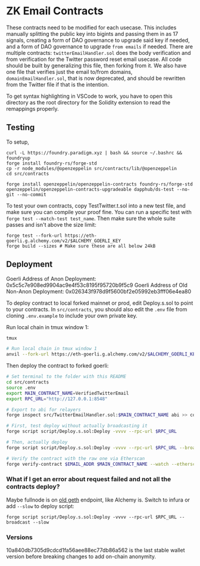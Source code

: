 # ZK Email Contracts

These contracts need to be modified for each usecase. This includes manually splitting the public key into bigints and passing them in as 17 signals, creating a form of DAO governance to upgrade said key if needed, and a form of DAO governance to upgrade `from emails` if needed. There are multiple contracts: `twitterEmailHandler.sol` does the body verification and from verification for the Twitter password reset email usecase. All code should be built by generalizing this file, then forking from it. We also have one file that verifies just the email to/from domains, `domainEmailHandler.sol`, that is now deprecated, and should be rewritten from the Twitter file if that is the intention.

To get syntax highlighting in VSCode to work, you have to open this directory as the root directory for the Solidity extension to read the remappings properly.

## Testing

To setup,

```
curl -L https://foundry.paradigm.xyz | bash && source ~/.bashrc && foundryup
forge install foundry-rs/forge-std
cp -r node_modules/@openzeppelin src/contracts/lib/@openzeppelin
cd src/contracts

forge install openzeppelin/openzeppelin-contracts foundry-rs/forge-std openzeppelin/openzeppelin-contracts-upgradeable dapphub/ds-test --no-git --no-commit
```

To test your own contracts, copy TestTwitter.t.sol into a new test file, and make sure you can compile your proof fine. You can run a specific test with `forge test --match-test test_name`. Then make sure the whole suite passes and isn't above the size limit:

```
forge test --fork-url https://eth-goerli.g.alchemy.com/v2/$ALCHEMY_GOERLI_KEY
forge build --sizes # Make sure these are all below 24kB
```

## Deployment

Goerli Address of Anon Deployment: 0x5c5c7e908ed9904ac9e4f53c8195f95720b9f5c9
Goerli Address of Old Non-Anon Deployment: 0x026343f978d9f5600bf2e05992eb3fff06e4ea80

To deploy contract to local forked mainnet or prod, edit Deploy.s.sol to point to your contracts. In `src/contracts`, you should also edit the `.env` file from cloning `.env.example` to include your own private key.

Run local chain in tmux window 1:
```bash
tmux

# Run local chain in tmux window 1
anvil --fork-url https://eth-goerli.g.alchemy.com/v2/$ALCHEMY_GOERLI_KEY --port 8548
```

Then deploy the contract to forked goerli:
```bash
# Set terminal to the folder with this README
cd src/contracts
source .env
export MAIN_CONTRACT_NAME=VerifiedTwitterEmail
export RPC_URL="http://127.0.0.1:8548"

# Export to abi for relayers
forge inspect src/TwitterEmailHandler.sol:$MAIN_CONTRACT_NAME abi >> contract.abi

# First, test deploy without actually broadcasting it
forge script script/Deploy.s.sol:Deploy -vvvv --rpc-url $RPC_URL

# Then, actually deploy
forge script script/Deploy.s.sol:Deploy -vvvv --rpc-url $RPC_URL --broadcast --slow

# Verify the contract with the raw one via Etherscan
forge verify-contract $EMAIL_ADDR $MAIN_CONTRACT_NAME --watch --etherscan-api-key $GOERLI_ETHERSCAN_API_KEY
```

### What if I get an error about request failed and not all the contracts deploy?

Maybe fullnode is on [old geth](https://github.com/ethereum/go-ethereum/issues/26890) endpoint, like Alchemy is. Switch to infura or add `--slow` to deploy script:

```
forge script script/Deploy.s.sol:Deploy -vvvv --rpc-url $RPC_URL --broadcast --slow
```

### Versions

10a840db7305d9cdcd1fa56aee88ec77db86a562 is the last stable wallet version before breaking changes to add on-chain anonymity.
